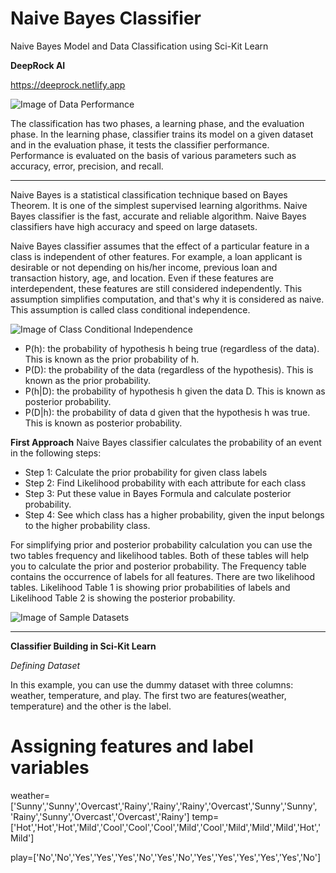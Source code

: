 # Naive Bayes Classifier
Naive Bayes Model and Data Classification using Sci-Kit Learn

**DeepRock AI**

https://deeprock.netlify.app

![Image of Data Performance](https://res.cloudinary.com/dyd911kmh/image/upload/f_auto,q_auto:best/v1543836883/image_2_rrxvol.png)

The classification has two phases, a learning phase, and the evaluation phase. In the learning phase, classifier trains its model on a given dataset and in the evaluation phase, it tests the classifier performance. Performance is evaluated on the basis of various parameters such as accuracy, error, precision, and recall.
___________________________________________________________________________________________________

Naive Bayes is a statistical classification technique based on Bayes Theorem. It is one of the simplest supervised learning algorithms. Naive Bayes classifier is the fast, accurate and reliable algorithm. Naive Bayes classifiers have high accuracy and speed on large datasets.

Naive Bayes classifier assumes that the effect of a particular feature in a class is independent of other features. For example, a loan applicant is desirable or not depending on his/her income, previous loan and transaction history, age, and location. Even if these features are interdependent, these features are still considered independently. This assumption simplifies computation, and that's why it is considered as naive. This assumption is called class conditional independence.

![Image of Class Conditional Independence](https://res.cloudinary.com/dyd911kmh/image/upload/f_auto,q_auto:best/v1543836882/image_3_ijznzs.png)

* P(h): the probability of hypothesis h being true (regardless of the data). This is known as the prior probability of h.
* P(D): the probability of the data (regardless of the hypothesis). This is known as the prior probability.
* P(h|D): the probability of hypothesis h given the data D. This is known as posterior probability.
* P(D|h): the probability of data d given that the hypothesis h was true. This is known as posterior probability.

**First Approach**
Naive Bayes classifier calculates the probability of an event in the following steps:

* Step 1: Calculate the prior probability for given class labels
* Step 2: Find Likelihood probability with each attribute for each class
* Step 3: Put these value in Bayes Formula and calculate posterior probability.
* Step 4: See which class has a higher probability, given the input belongs to the higher probability class.

For simplifying prior and posterior probability calculation you can use the two tables frequency and likelihood tables. Both of these tables will help you to calculate the prior and posterior probability. The Frequency table contains the occurrence of labels for all features. There are two likelihood tables. Likelihood Table 1 is showing prior probabilities of labels and Likelihood Table 2 is showing the posterior probability.

![Image of Sample Datasets](https://res.cloudinary.com/dyd911kmh/image/upload/f_auto,q_auto:best/v1543836883/image_4_lyi0ob.png)
___________________________________________________________________________________________________
**Classifier Building in Sci-Kit Learn**

*Defining Dataset*

In this example, you can use the dummy dataset with three columns: weather, temperature, and play. The first two are features(weather, temperature) and the other is the label.

# Assigning features and label variables
weather=['Sunny','Sunny','Overcast','Rainy','Rainy','Rainy','Overcast','Sunny','Sunny',
'Rainy','Sunny','Overcast','Overcast','Rainy']
temp=['Hot','Hot','Hot','Mild','Cool','Cool','Cool','Mild','Cool','Mild','Mild','Mild','Hot','Mild']

play=['No','No','Yes','Yes','Yes','No','Yes','No','Yes','Yes','Yes','Yes','Yes','No']


